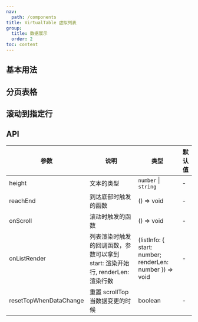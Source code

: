 ```yaml
---
nav:
  path: /components
title: VirtualTable 虚拟列表
group:
  title: 数据展示
  order: 2
toc: content
---
```


## 基本用法

<code src="./demo/EasyTable.tsx"></code>

## 分页表格

<code src="./demo/PaginationTable.tsx"></code>

## 滚动到指定行

<code src="./demo/scrollTo.tsx"></code>

## API

| 参数                   | 说明                                                                          | 类型                                                     | 默认值 |
| ---------------------- | ----------------------------------------------------------------------------- | -------------------------------------------------------- | ------ |
| height                 | 文本的类型                                                                    | `number` \| `string`                                     | -      |
| reachEnd               | 到达底部时触发的函数                                                          | () => void                                               | -      |
| onScroll               | 滚动时触发的函数                                                              | () => void                                               | -      |
| onListRender           | 列表渲染时触发的回调函数，参数可以拿到 start: 渲染开始行, renderLen: 渲染行数 | (listInfo: { start: number; renderLen: number }) => void | -      |
| resetTopWhenDataChange | 重置 scrollTop 当数据变更的时候                                               | boolean                                                  | -      |
